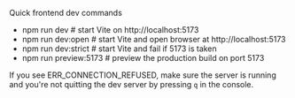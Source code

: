 Quick frontend dev commands

- npm run dev # start Vite on http://localhost:5173
- npm run dev:open # start Vite and open browser at http://localhost:5173
- npm run dev:strict # start Vite and fail if 5173 is taken
- npm run preview:5173 # preview the production build on port 5173

If you see ERR_CONNECTION_REFUSED, make sure the server is running and you're not quitting the dev server by pressing `q` in the console.
